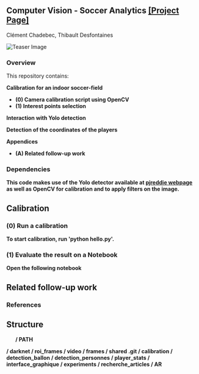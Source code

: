 ## <b>Computer Vision - Soccer Analytics</b> [[Project Page]](https://github.com/cchadd/tracking) <br>

Clément Chadebec, Thibault Desfontaines

![Teaser Image](https://encrypted-tbn0.gstatic.com/images?q=tbn:ANd9GcTThjic_ml5y4jsOK149EIkaqkQT5NfzonORcszj5V_g0hgb8ny)

### Overview ###
This repository contains:

<b>Calibration for an indoor soccer-field
 - (0) Camera calibration script using OpenCV
 - (1) Interest points selection

<b>Interaction with Yolo detection

<b>Detection of the coordinates of the players

<b>Appendices</b>
 - (A) Related follow-up work

### Dependencies ###
This code makes use of the Yolo detector available at [pjreddie webpage](https://pjreddie.com/darknet/) as well as OpenCV for calibration and to apply filters on the image.

## Calibration ##

### (0) Run a calibration ###
To start calibration, run 'python hello.py'.

### (1) Evaluate the result on a Notebook ###
Open the following notebook 

## Related follow-up work ##

### References ###

## Structure ##

<ul>/ PATH</ul>
     / darknet
     / roi_frames
     / video
     / frames
     / shared
          .git
          / calibration
          / detection_ballon
          / detection_personnes
          / player_stats
          / interface_graphique
          / experiments
          / recherche_articles
          / AR


